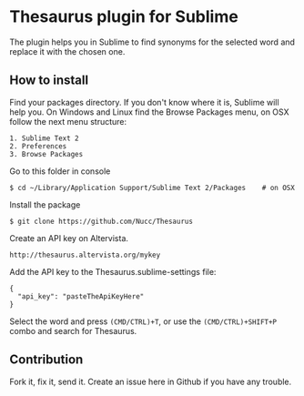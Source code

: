 Thesaurus plugin for Sublime
===

The plugin helps you in Sublime to find synonyms for the selected word and replace it with the chosen one.

How to install
---

  Find your packages directory. If you don't know where it is, Sublime will help you. On Windows and Linux find the Browse Packages menu, on OSX follow the next menu structure:

    1. Sublime Text 2
    2. Preferences
    3. Browse Packages


  Go to this folder in console

    $ cd ~/Library/Application Support/Sublime Text 2/Packages    # on OSX

  Install the package

    $ git clone https://github.com/Nucc/Thesaurus

  Create an API key on Altervista.

    http://thesaurus.altervista.org/mykey

  Add the API key to the Thesaurus.sublime-settings file:

    {
      "api_key": "pasteTheApiKeyHere"
    }

  Select the word and press <code>(CMD/CTRL)+T</code>, or use the <code>(CMD/CTRL)+SHIFT+P</code> combo and search for Thesaurus.

Contribution
---

Fork it, fix it, send it. Create an issue here in Github if you have any trouble.
